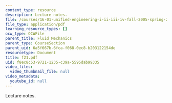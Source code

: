 ```yaml
---
content_type: resource
description: Lecture notes.
file: /courses/16-01-unified-engineering-i-ii-iii-iv-fall-2005-spring-2006/f8ec8c5397211235c39a5595dab99335_f21.pdf
file_type: application/pdf
learning_resource_types: []
ocw_type: OCWFile
parent_title: Fluid Mechanics
parent_type: CourseSection
parent_uid: 6a5f667b-6fca-f068-0ec8-b203122154de
resourcetype: Document
title: f21.pdf
uid: f8ec8c53-9721-1235-c39a-5595dab99335
video_files:
  video_thumbnail_file: null
video_metadata:
  youtube_id: null
---
```

Lecture notes.

